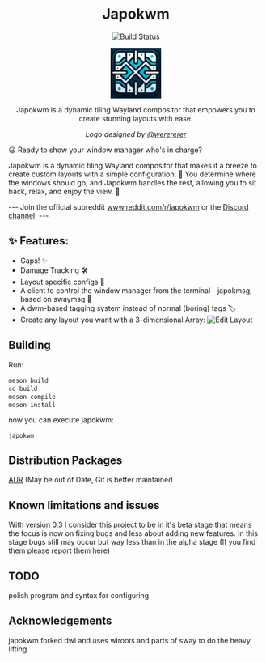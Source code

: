 <div align="center">
  <h1>Japokwm</h1>
  <p>
    <a href="https://github.com/werererer/japokwm/actions?query=workflow%3ATest+branch%3Amaster">
      <img alt="Build Status" src="https://github.com/werererer/japokwm/actions/workflows/Test.yml/badge.svg" />
    </a>
  </p>
</div>

<div align="center">
  <p>
    <img src="japokwm_logo.png" align="center" alt="Logo" width="100" height="100" />
  </p>
  <p>
    Japokwm is a dynamic tiling Wayland compositor that empowers you to create stunning layouts with ease.
  </p>
  <p>
    <i>
      Logo designed by <a href="https://github.com/werererer">@werererer</a>
    </i>
  </p>
</div>

😃 Ready to show your window manager who's in charge?

Japokwm is a dynamic tiling Wayland compositor that makes it a breeze to create custom layouts with a simple configuration. 🚀 You determine where the windows should go, and Japokwm handles the rest, allowing you to sit back, relax, and enjoy the view. 🌟

--- Join the official subreddit www.reddit.com/r/japokwm or the [Discord channel](https://discord.gg/WpGjAU393M). ---

## ✨ Features:
- Gaps! ✨
- Damage Tracking 🛠️
- Layout specific configs 📝
- A client to control the window manager from the terminal - japokmsg, based on swaymsg 💼
- A dwm-based tagging system instead of normal (boring) tags 🏷️
- Create any layout you want with a 3-dimensional Array:
  ![Edit Layout](edit_layout.gif)

## Building
Run:
```
meson build
cd build
meson compile
meson install
```
now you can execute japokwm:
```
japokwm
```


## Distribution Packages
  [AUR](https://aur.archlinux.org/packages/japokwm-git) (May be out of Date, Git is better maintained

## Known limitations and issues
With version 0.3 I consider this project to be in it's beta stage that means the focus is now on fixing bugs and less about adding new features. In this stage bugs still may occur but way less than in the alpha stage (If you find them please report them here)

## TODO
polish program and syntax for configuring

## Acknowledgements
japokwm forked dwl and uses wlroots and parts of sway to do the heavy lifting
